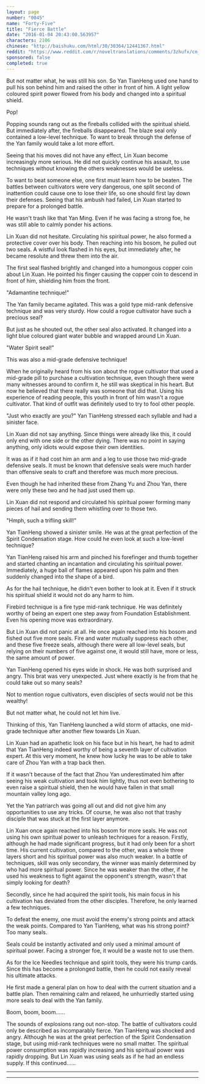 ```yaml
---
layout: page
number: "0045"
name: "Forty-Five"
title: "Fierce Battle"
date: "2016-01-04 20:43:00.563957"
characters: 2106
chinese: "http://baishuku.com/html/30/30364/12441367.html"
reddit: "https://www.reddit.com/r/noveltranslations/comments/3zhufx/cn_tempered_immortal_chapter_0045/"
sponsored: false
completed: true
---
```


But not matter what, he was still his son. So Yan TianHeng used one hand to pull his son behind him and raised the other in front of him. A light yellow coloured spirit power flowed from his body and changed into a spiritual shield.

Pop!

Popping sounds rang out as the fireballs collided with the spiritual shield. But immediately after, the fireballs disappeared. The blaze seal only contained a low-level technique. To want to break through the defense of the Yan family would take a lot more effort.

Seeing that his moves did not have any effect, Lin Xuan become increasingly more serious. He did not quickly continue his assault, to use techniques without knowing the others weaknesses would be useless.

To want to beat someone else, one first must learn how to be beaten. The battles between cultivators were very dangerous, one split second of inattention could cause one to lose their life, so one should first lay down their defenses. Seeing that his ambush had failed, Lin Xuan started to prepare for a prolonged battle.

He wasn't trash like that Yan Ming. Even if he was facing a strong foe, he was still able to calmly ponder his actions.

Lin Xuan did not hesitate. Circulating his spiritual power, he also formed a protective cover over his body. Then reaching into his bosom, he pulled out two seals. A wistful look flashed in his eyes, but immediately after, he became resolute and threw them into the air.

The first seal flashed brightly and changed into a humongous copper coin about Lin Xuan. He pointed his finger causing the copper coin to descend in front of him, shielding him from the front.

"Adamantine technique!"

The Yan family became agitated. This was a gold type mid-rank defensive technique and was very sturdy. How could a rogue cultivator have such a precious seal?

But just as he shouted out, the other seal also activated. It changed into a light blue coloured giant water bubble and wrapped around Lin Xuan.

"Water Spirit seal!"

This was also a mid-grade defensive technique!

When he originally heard from his son about the rogue cultivator that used a mid-grade pill to purchase a cultivation technique, even though there were many witnesses around to confirm it, he still was skeptical in his heart. But now he believed that there really was someone that did that. Using his experience of reading people, this youth in front of him wasn't a rogue cultivator. That kind of outfit was definitely used to try to fool other people.

"Just who exactly are you?" Yan TianHeng stressed each syllable and had a sinister face.

Lin Xuan did not say anything. Since things were already like this, it could only end with one side or the other dying. There was no point in saying anything, only idiots would expose their own identities.

It was as if it had cost him an arm and a leg to use those two mid-grade defensive seals. It must be known that defensive seals were much harder than offensive seals to craft and therefore was much more precious.

Even though he had inherited these from Zhang Yu and Zhou Yan, there were only these two and he had just used them up.

Lin Xuan did not respond and circulated his spiritual power forming many pieces of hail and sending them whistling over to those two.

"Hmph, such a trifling skill!"

Yan TianHeng showed a sinister smile. He was at the great perfection of the Spirit Condensation stage. How could he even look at such a low-level technique?

Yan TianHeng raised his arm and pinched his forefinger and thumb together and started chanting an incantation and circulating his spiritual power. Immediately, a huge ball of flames appeared upon his palm and then suddenly changed into the shape of a bird.

As for the hail technique, he didn't even bother to look at it. Even if it struck his spiritual shield it would not do any harm to him.

Firebird technique is a fire type mid-rank technique. He was definitely worthy of being an expert one step away from Foundation Establishment. Even his opening move was extraordinary.

But Lin Xuan did not panic at all. He once again reached into his bosom and fished out five more seals. Fire and water mutually suppress each other, and these five freeze seals, although there were all low-level seals, but relying on their numbers of five against one, it would still have, more or less, the same amount of power.

Yan TianHeng opened his eyes wide in shock. He was both surprised and angry. This brat was very unexpected. Just where exactly is he from that he could take out so many seals?

Not to mention rogue cultivators, even disciples of sects would not be this wealthy!

But not matter what, he could not let him live.

Thinking of this, Yan TianHeng launched a wild storm of attacks, one mid-grade technique after another flew towards Lin Xuan.

Lin Xuan had an apathetic look on his face but in his heart, he had to admit that Yan TianHeng indeed worthy of being a seventh layer of cultivation expert. At this very moment, he knew how lucky he was to be able to take care of Zhou Yan with a trap back then.

If it wasn't because of the fact that Zhou Yan underestimated him after seeing his weak cultivation and took him lightly, thus not even bothering to even raise a spiritual shield, then he would have fallen in that small mountain valley long ago.

Yet the Yan patriarch was going all out and did not give him any opportunities to use any tricks. Of course, he was also not that trashy disciple that was stuck at the first layer anymore.

Lin Xuan once again reached into his bosom for more seals. He was not using his own spiritual power to unleash techniques for a reason. Firstly, although he had made significant progress, but it had only been for a short time. His current cultivation, compared to the other, was a whole three layers short and his spiritual power was also much weaker. In a battle of techniques, skill was only secondary, the winner was mainly determined by who had more spiritual power. Since he was weaker than the other, if he used his weakness to fight against the opponent's strength, wasn't that simply looking for death?

Secondly, since he had acquired the spirit tools, his main focus in his cultivation has deviated from the other disciples. Therefore, he only learned a few techniques.

To defeat the enemy, one must avoid the enemy's strong points and attack the weak points. Compared to Yan TianHeng, what was his strong point? Too many seals.

Seals could be instantly activated and only used a minimal amount of spiritual power. Facing a stronger foe, it would be a waste not to use them.

As for the Ice Needles technique and spirit tools, they were his trump cards. Since this has become a prolonged battle, then he could not easily reveal his ultimate attacks.

He first made a general plan on how to deal with the current situation and a battle plan. Then remaining calm and relaxed, he unhurriedly started using more seals to deal with the Yan family.

Boom, boom, boom......

The sounds of explosions rang out non-stop. The battle of cultivators could only be described as incomparably fierce. Yan TianHeng was shocked and angry. Although he was at the great perfection of the Spirit Condensation stage, but using mid-rank techniques were no small matter. The spiritual power consumption was rapidly increasing and his spiritual power was rapidly dropping. But Lin Xuan was using seals as if he had an endless supply. If this continued......

- - -
- - -

